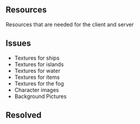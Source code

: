 ## Resources ##

Resources that are needed for the client and server

## Issues ##
* Textures for ships
* Textures for islands
* Textures for water
* Textures for items
* Textures for the fog
* Character images
* Background Pictures
## Resolved ##